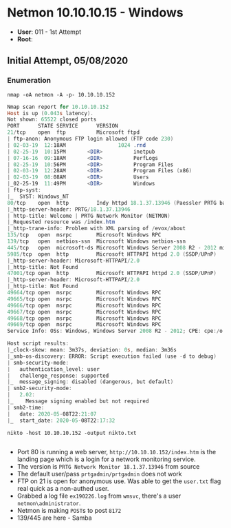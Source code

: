 # Netmon 10.10.10.15 - Windows

 - __User__: 011 - 1st Attempt
 - __Root__:

## Initial Attempt, 05/08/2020

### Enumeration

`nmap -oA netmon -A -p- 10.10.10.152`

```powershell
Nmap scan report for 10.10.10.152
Host is up (0.043s latency).
Not shown: 65522 closed ports
PORT      STATE SERVICE      VERSION
21/tcp    open  ftp          Microsoft ftpd
| ftp-anon: Anonymous FTP login allowed (FTP code 230)
| 02-03-19  12:18AM                 1024 .rnd
| 02-25-19  10:15PM       <DIR>          inetpub
| 07-16-16  09:18AM       <DIR>          PerfLogs
| 02-25-19  10:56PM       <DIR>          Program Files
| 02-03-19  12:28AM       <DIR>          Program Files (x86)
| 02-03-19  08:08AM       <DIR>          Users
|_02-25-19  11:49PM       <DIR>          Windows
| ftp-syst:
|_  SYST: Windows_NT
80/tcp    open  http         Indy httpd 18.1.37.13946 (Paessler PRTG bandwidth monitor)
|_http-server-header: PRTG/18.1.37.13946
| http-title: Welcome | PRTG Network Monitor (NETMON)
|_Requested resource was /index.htm
|_http-trane-info: Problem with XML parsing of /evox/about
135/tcp   open  msrpc        Microsoft Windows RPC
139/tcp   open  netbios-ssn  Microsoft Windows netbios-ssn
445/tcp   open  microsoft-ds Microsoft Windows Server 2008 R2 - 2012 microsoft-ds
5985/tcp  open  http         Microsoft HTTPAPI httpd 2.0 (SSDP/UPnP)
|_http-server-header: Microsoft-HTTPAPI/2.0
|_http-title: Not Found
47001/tcp open  http         Microsoft HTTPAPI httpd 2.0 (SSDP/UPnP)
|_http-server-header: Microsoft-HTTPAPI/2.0
|_http-title: Not Found
49664/tcp open  msrpc        Microsoft Windows RPC
49665/tcp open  msrpc        Microsoft Windows RPC
49666/tcp open  msrpc        Microsoft Windows RPC
49667/tcp open  msrpc        Microsoft Windows RPC
49668/tcp open  msrpc        Microsoft Windows RPC
49669/tcp open  msrpc        Microsoft Windows RPC
Service Info: OSs: Windows, Windows Server 2008 R2 - 2012; CPE: cpe:/o:microsoft:windows

Host script results:
|_clock-skew: mean: 3m37s, deviation: 0s, median: 3m36s
|_smb-os-discovery: ERROR: Script execution failed (use -d to debug)
| smb-security-mode:
|   authentication_level: user
|   challenge_response: supported
|_  message_signing: disabled (dangerous, but default)
| smb2-security-mode:
|   2.02:
|_    Message signing enabled but not required
| smb2-time:
|   date: 2020-05-08T22:21:07
|_  start_date: 2020-05-08T22:17:32
```

`nikto -host 10.10.10.152 -output nikto.txt`

```powershell

```

 - Port 80 is running a web server, `http://10.10.10.152/index.htm` is the landing page which is a login for a network monitoring service.
 - The version is `PRTG Network Monitor 18.1.37.13946` from source
 - The default user/pass `prtgadmin/prtgadmin` does not work
 - FTP on 21 is open for anonymous use. Was able to get the `user.txt` flag real quick as a non-authed user.
 - Grabbed a log file `ex190226.log` from `wmsvc`, there's a user `netmon\administrator`.
  - Netmon is making `POST`s to post `8172`
 - 139/445 are here - Samba
